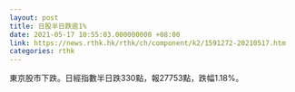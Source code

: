 ```yaml
---
layout: post
title: 日股半日跌逾1%
date: 2021-05-17 10:55:03.000000000 +08:00
link: https://news.rthk.hk/rthk/ch/component/k2/1591272-20210517.htm
categories: rthk
---
```


東京股市下跌。日經指數半日跌330點，報27753點，跌幅1.18%。
